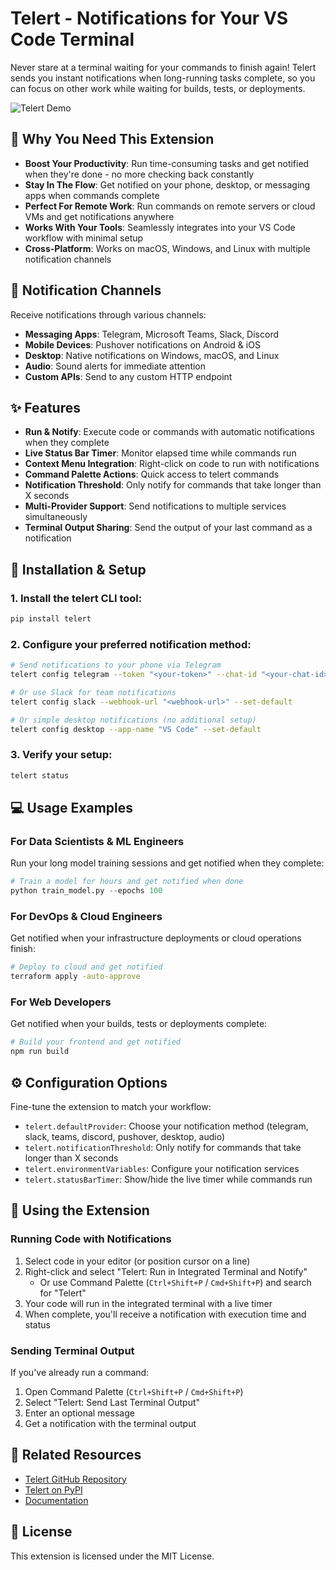 # Telert - Notifications for Your VS Code Terminal

Never stare at a terminal waiting for your commands to finish again! Telert sends you instant notifications when long-running tasks complete, so you can focus on other work while waiting for builds, tests, or deployments.

![Telert Demo](https://raw.githubusercontent.com/navig-me/telert/main/docs/telert-demo.gif)

## 🚀 Why You Need This Extension

- **Boost Your Productivity**: Run time-consuming tasks and get notified when they're done - no more checking back constantly
- **Stay In The Flow**: Get notified on your phone, desktop, or messaging apps when commands complete
- **Perfect For Remote Work**: Run commands on remote servers or cloud VMs and get notifications anywhere
- **Works With Your Tools**: Seamlessly integrates into your VS Code workflow with minimal setup
- **Cross-Platform**: Works on macOS, Windows, and Linux with multiple notification channels

## 📱 Notification Channels

Receive notifications through various channels:

- **Messaging Apps**: Telegram, Microsoft Teams, Slack, Discord
- **Mobile Devices**: Pushover notifications on Android & iOS 
- **Desktop**: Native notifications on Windows, macOS, and Linux
- **Audio**: Sound alerts for immediate attention
- **Custom APIs**: Send to any custom HTTP endpoint

## ✨ Features

- **Run & Notify**: Execute code or commands with automatic notifications when they complete
- **Live Status Bar Timer**: Monitor elapsed time while commands run
- **Context Menu Integration**: Right-click on code to run with notifications
- **Command Palette Actions**: Quick access to telert commands
- **Notification Threshold**: Only notify for commands that take longer than X seconds
- **Multi-Provider Support**: Send notifications to multiple services simultaneously
- **Terminal Output Sharing**: Send the output of your last command as a notification

## 🔧 Installation & Setup

### 1. Install the telert CLI tool:

```bash
pip install telert
```

### 2. Configure your preferred notification method:

```bash
# Send notifications to your phone via Telegram
telert config telegram --token "<your-token>" --chat-id "<your-chat-id>" --set-default

# Or use Slack for team notifications
telert config slack --webhook-url "<webhook-url>" --set-default

# Or simple desktop notifications (no additional setup)
telert config desktop --app-name "VS Code" --set-default
```

### 3. Verify your setup:

```bash
telert status
```

## 💻 Usage Examples

### For Data Scientists & ML Engineers

Run your long model training sessions and get notified when they complete:

```python
# Train a model for hours and get notified when done
python train_model.py --epochs 100
```

### For DevOps & Cloud Engineers

Get notified when your infrastructure deployments or cloud operations finish:

```bash
# Deploy to cloud and get notified
terraform apply -auto-approve
```

### For Web Developers

Get notified when your builds, tests or deployments complete:

```bash
# Build your frontend and get notified
npm run build
```

## ⚙️ Configuration Options

Fine-tune the extension to match your workflow:

* `telert.defaultProvider`: Choose your notification method (telegram, slack, teams, discord, pushover, desktop, audio)
* `telert.notificationThreshold`: Only notify for commands that take longer than X seconds
* `telert.environmentVariables`: Configure your notification services
* `telert.statusBarTimer`: Show/hide the live timer while commands run

## 🧩 Using the Extension

### Running Code with Notifications

1. Select code in your editor (or position cursor on a line)
2. Right-click and select "Telert: Run in Integrated Terminal and Notify"
   - Or use Command Palette (`Ctrl+Shift+P` / `Cmd+Shift+P`) and search for "Telert"
3. Your code will run in the integrated terminal with a live timer
4. When complete, you'll receive a notification with execution time and status

### Sending Terminal Output

If you've already run a command:

1. Open Command Palette (`Ctrl+Shift+P` / `Cmd+Shift+P`)
2. Select "Telert: Send Last Terminal Output"
3. Enter an optional message
4. Get a notification with the terminal output

## 🔗 Related Resources

- [Telert GitHub Repository](https://github.com/navig-me/telert)
- [Telert on PyPI](https://pypi.org/project/telert/)
- [Documentation](https://github.com/navig-me/telert/blob/main/README.md)

## 📝 License

This extension is licensed under the MIT License.